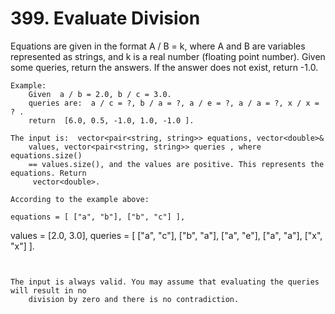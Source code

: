 # 399. Evaluate Division

Equations are given in the format A / B = k, where A and
        B are variables represented as strings, and k is a real number
        (floating point number). Given some queries, return the answers. If the answer does not
        exist, return -1.0.

    Example:
        Given  a / b = 2.0, b / c = 3.0.
        queries are:  a / c = ?, b / a = ?, a / e = ?, a / a = ?, x / x = ? .
        return  [6.0, 0.5, -1.0, 1.0, -1.0 ].

    The input is:  vector<pair<string, string>> equations, vector<double>&
        values, vector<pair<string, string>> queries , where equations.size()
        == values.size(), and the values are positive. This represents the equations. Return
         vector<double>.

    According to the example above:

    equations = [ ["a", "b"], ["b", "c"] ],
values = [2.0, 3.0],
queries = [ ["a", "c"], ["b", "a"], ["a", "e"], ["a", "a"], ["x", "x"] ]. 

     

    The input is always valid. You may assume that evaluating the queries will result in no
        division by zero and there is no contradiction.